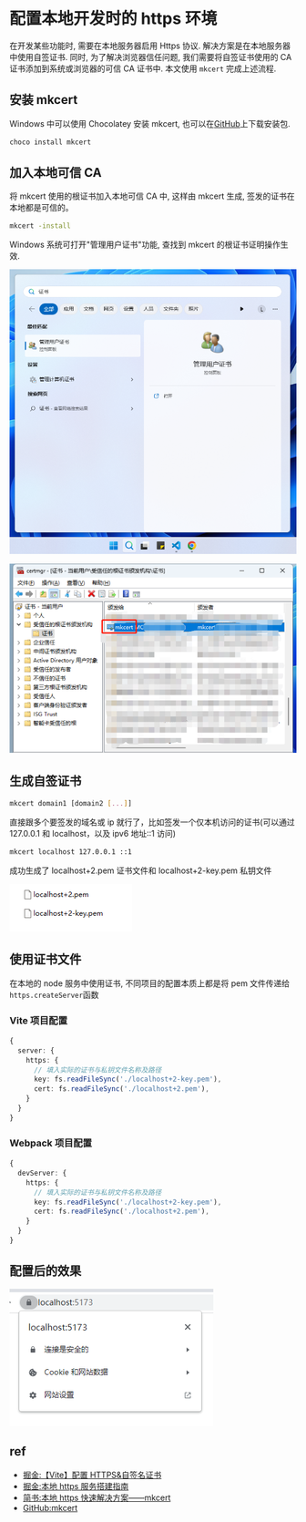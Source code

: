 # 配置本地开发时的 https 环境

在开发某些功能时, 需要在本地服务器启用 Https 协议. 解决方案是在本地服务器中使用自签证书. 同时, 为了解决浏览器信任问题, 我们需要将自签证书使用的 CA 证书添加到系统或浏览器的可信 CA 证书中. 本文使用 `mkcert` 完成上述流程.

## 安装 mkcert

Windows 中可以使用 Chocolatey 安装 mkcert, 也可以在[GitHub](https://github.com/FiloSottile/mkcert/releases)上下载安装包.

```bash
choco install mkcert
```

## 加入本地可信 CA

将 mkcert 使用的根证书加入本地可信 CA 中, 这样由 mkcert 生成, 签发的证书在本地都是可信的。

```bash
mkcert -install
```

Windows 系统可打开"管理用户证书"功能, 查找到 mkcert 的根证书证明操作生效.

![搜索证书](./localhost-https/搜索证书.png)

![管理用户证书](./localhost-https/管理用户证书.png)

## 生成自签证书

```bash
mkcert domain1 [domain2 [...]]
```

直接跟多个要签发的域名或 ip 就行了，比如签发一个仅本机访问的证书(可以通过 127.0.0.1 和 localhost，以及 ipv6 地址::1 访问)

```bash
mkcert localhost 127.0.0.1 ::1
```

成功生成了 localhost+2.pem 证书文件和 localhost+2-key.pem 私钥文件

![生成文件](./localhost-https/pem文件.png)

## 使用证书文件

在本地的 node 服务中使用证书, 不同项目的配置本质上都是将 pem 文件传递给`https.createServer`函数

### Vite 项目配置

```ts
{
  server: {
    https: {
      // 填入实际的证书与私钥文件名称及路径
      key: fs.readFileSync('./localhost+2-key.pem'),
      cert: fs.readFileSync('./localhost+2.pem'),
    }
  }
}
```

### Webpack 项目配置

```ts
{
  devServer: {
    https: {
      // 填入实际的证书与私钥文件名称及路径
      key: fs.readFileSync('./localhost+2-key.pem'),
      cert: fs.readFileSync('./localhost+2.pem'),
    }
  }
}
```

## 配置后的效果

![配置完成后](./localhost-https/配置完成后.png)

## ref

- [掘金:【Vite】配置 HTTPS&自签名证书](https://juejin.cn/post/7104650674880643108)
- [掘金:本地 https 服务搭建指南](https://juejin.cn/post/6844904116481687565)
- [简书:本地 https 快速解决方案——mkcert](https://www.jianshu.com/p/7cb5c2cffaaa)
- [GitHub:mkcert](https://github.com/FiloSottile/mkcert)
